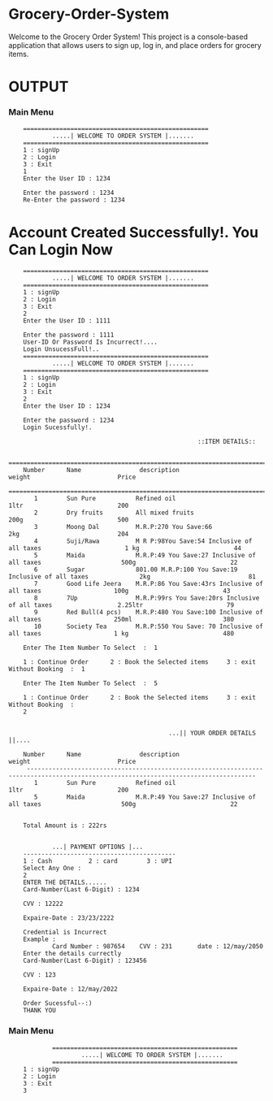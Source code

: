 # Grocery-Order-System

Welcome to the Grocery Order System! This project is a console-based application that allows users to sign up, log in, and place orders for grocery items.

# OUTPUT
### Main Menu
        ===================================================
                .....| WELCOME TO ORDER SYSTEM |.......
        ===================================================
        1 : signUp
        2 : Login
        3 : Exit
        1
        Enter the User ID : 1234

        Enter the password : 1234
        Re-Enter the password : 1234

#        Account Created Successfully!. You Can Login Now
      
        ===================================================
                .....| WELCOME TO ORDER SYSTEM |.......
        ===================================================
        1 : signUp
        2 : Login
        3 : Exit
        2
        Enter the User ID : 1111

        Enter the password : 1111
        User-ID Or Password Is Incurrect!....
        Login UnsucessFull!..
        ===================================================
                .....| WELCOME TO ORDER SYSTEM |.......
        ===================================================
        1 : signUp
        2 : Login
        3 : Exit
        2
        Enter the User ID : 1234

        Enter the password : 1234
        Login Sucessfully!.

                                                        ::ITEM DETAILS::

        =====================================================================================================================================
        Number      Name                description                                                     weight                        Price
        =====================================================================================================================================
           1        Sun Pure           Refined oil                                                      1ltr                          200
           2        Dry fruits         All mixed fruits                                                 200g                          500
           3        Moong Dal          M.R.P:270 You Save:66                                            2kg                           204
           4        Suji/Rawa          M R P:98You Save:54 Inclusive of all taxes                       1 kg                          44
           5        Maida              M.R.P:49 You Save:27 Inclusive of all taxes                      500g                          22
           6        Sugar              801.00 M.R.P:100 You Save:19 Inclusive of all taxes              2kg                           81
           7        Good Life Jeera    M.R.P:86 You Save:43rs Inclusive of all taxes                    100g                          43
           8        7Up                M.R.P:99rs You Save:20rs Inclusive of all taxes                  2.25ltr                       79
           9        Red Bull(4 pcs)    M.R.P:480 You Save:100 Inclusive of all taxes                    250ml                         380
           10       Society Tea        M.R.P:550 You Save: 70 Inclusive of all taxes                    1 kg                          480

        Enter The Item Number To Select  :  1

        1 : Continue Order      2 : Book the Selected items     3 : exit Without Booking  :  1

        Enter The Item Number To Select  :  5

        1 : Continue Order      2 : Book the Selected items     3 : exit Without Booking  :
        2


                                                ...|| YOUR ORDER DETAILS ||....

        Number      Name                description                                                     weight                        Price
         -------------------------------------------------------------------------------------------------------------------------------------
           1        Sun Pure           Refined oil                                                      1ltr                          200
           5        Maida              M.R.P:49 You Save:27 Inclusive of all taxes                      500g                          22


        Total Amount is : 222rs


                ...| PAYMENT OPTIONS |...
        ------------------------------------------
        1 : Cash          2 : card        3 : UPI
        Select Any One :
        2
        ENTER THE DETAILS......
        Card-Number(Last 6-Digit) : 1234

        CVV : 12222

        Expaire-Date : 23/23/2222

        Credential is Incurrect
        Example :
                Card Number : 987654    CVV : 231       date : 12/may/2050
        Enter the details currectly
        Card-Number(Last 6-Digit) : 123456

        CVV : 123

        Expaire-Date : 12/may/2022

        Order Sucessful--:)
        THANK YOU
### Main Menu
                ===================================================
                        .....| WELCOME TO ORDER SYSTEM |.......
                ===================================================
        1 : signUp
        2 : Login
        3 : Exit
        3
                
